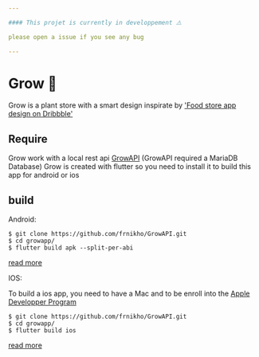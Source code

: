 ```yaml
---

#### This projet is currently in developpement ⚠️

please open a issue if you see any bug

---
```


# Grow 🌱

Grow is a plant store with a smart design inspirate by ['Food store app design on Dribbble'](https://dribbble.com/shots/10812162-Sweets-Mobile-App)


## Require

Grow work with a local rest api [GrowAPI](https://github.com/frnikho/GrowAPI) (GrowAPI required a MariaDB Database)
Grow is created with flutter so you need to install it to build this app for android or ios

## build

Android:
```
$ git clone https://github.com/frnikho/GrowAPI.git
$ cd growapp/
$ flutter build apk --split-per-abi
```
[read more](https://flutter.dev/docs/deployment/android)

IOS:

To build a ios app, you need to have a Mac and to be enroll into the [Apple Developper Program](https://developer.apple.com/programs/)


```
$ git clone https://github.com/frnikho/GrowAPI.git
$ cd growapp/
$ flutter build ios
```
[read more](https://flutter.dev/docs/deployment/ios)